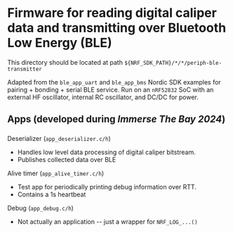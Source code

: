 # Firmware for reading digital caliper data and transmitting over Bluetooth Low Energy (BLE)
 
This directory should be located at path `${NRF_SDK_PATH}/*/*/periph-ble-transmitter`

Adapted from the `ble_app_uart` and `ble_app_bms` Nordic SDK examples for pairing + bonding + serial BLE service. Run on an `nRF52832` SoC with an external HF oscillator, internal RC oscillator, and DC/DC for power. 

## Apps (developed during *Immerse The Bay 2024*)

### 

Deserializer (`app_deserializer.c/h`)

* Handles low level data processing of digital caliper bitstream. 
* Publishes collected data over BLE

Alive timer (`app_alive_timer.c/h`)

* Test app for periodically printing debug information over RTT. 
* Contains a 1s heartbeat

Debug (`app_debug.c/h`)

* Not actually an application -- just a wrapper for `NRF_LOG_...()`